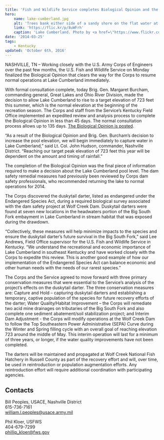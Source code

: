 ```yaml
---
title: 'Fish and Wildlife Service completes Biological Opinion and the Corps approves plan to raise Lake Cumberland water level'
hero:
    name: lake-cumberland.jpg
    alt: 'Trees bank either side of a sandy shore on the flat water at Lake Cumberland in Kentucky.'
    link: 'https://flic.kr/p/8uWFrh'
    caption: 'Lake Cumberland. Photo by <a href=\"https://www.flickr.com/photos/joanieofarc/\" target=\"_blank\">Laurie</a>, <a href=\"https://creativecommons.org/licenses/by-nc-nd/2.0/\" target=\"_blank\">CC BY-NC-ND 2.0.</a>'
date: '2014-03-25'
tags:
    - Kentucky
updated: 'October 6th, 2016'
---
```


NASHVILLE, TN – Working closely with the U.S. Army Corps of Engineers over the past few months, the U.S. Fish and Wildlife Service on Monday finalized the Biological Opinion that clears the way for the Corps to resume normal operations at Lake Cumberland immediately.

With formal consultation complete, today Brig. Gen. Margaret Burcham, commanding general, Great Lakes and Ohio River Division, made the decision to allow Lake Cumberland to rise to a target elevation of 723 feet this summer, which is the normal elevation at the beginning of the recreation season. The Corps and staff from the Service’s Kentucky Field Office implemented an expedited review and analysis process to complete the Biological Opinion in less than 45 days. The normal consultation process allows up to 135 days. [The Biological Opinion is posted](http://www.fws.gov/southeast/news/WolfCreekBO-Final.pdf).

“As a result of the Biological Opinion and Brig. Gen. Burcham’s decision to increase the pool elevation, we will begin immediately to capture water in Lake Cumberland,” said Lt. Col. John Hudson, commander, Nashville District. “Reaching our target peak elevation of 723 feet this year will be dependent on the amount and timing of rainfall.”

The completion of the Biological Opinion was the final piece of information required to make a decision about the Lake Cumberland pool level. The dam safety remedial measures had previously been reviewed by Corps dam safety professionals, who recommended returning the lake to normal operations for 2014.

The Corps discovered the duskytail darter, listed as endangered under the Endangered Species Act, during a required biological survey associated with the dam safety project at Wolf Creek Dam. Duskytail darters were found at seven new locations in the headwaters portion of the Big South Fork embayment in Lake Cumberland in stream habitat that was exposed during the drawdown.

“Collectively, these measures will help minimize impacts to the species and ensure the duskytail darter’s future survival in the Big South Fork,” said Lee Andrews, Field Office supervisor for the U.S. Fish and Wildlife Service in Kentucky. “We understand the recreational and economic importance of Lake Cumberland in southeast Kentucky and have worked closely with the Corps to expedite this review. This is another good example of how our implementation of the Endangered Species Act can balance economic and other human needs with the needs of our rarest species.”

The Corps and the Service agreed to move forward with three primary conservation measures that were essential to the Service’s analysis of the project’s effects on the duskytail darter. The three conservation measures are: Capture and Hold – capturing duskytail darters and establishing a temporary, captive population of the species for future recovery efforts of the darter; Water Quality/Habitat Improvement – the Corps will remediate two acid mine drainages on tributaries of the Big South Fork and also complete one sediment abatement/soil stabilization project; and Interim Dam Adjustment - the Corps will modify operations at the Wolf Creek Dam to follow the Top Southeastern Power Administrative (SEPA) Curve during the Winter and Spring filling cycle with an overall goal of reaching elevation 723 around the middle of May. This interim operation will last for a minimum of three years, or longer, if the water quality improvements have not been completed.

The darters will be maintained and propagated at Wolf Creek National Fish Hatchery in Russell County as part of the recovery effort and will, over time, be used in reintroduction or population augmentation efforts. Any reintroduction effort will require additional coordination with participating agencies.

## Contacts

Bill Peoples, USACE, Nashville District  
615-736-7161  
[william.l.peoples@usace.army.mil](mailto:william.l.peoples@usace.army.mil)

Phil Kloer, USFWS  
404-679-7299  
[phillip_kloer@fws.gov](mailto:phillip_kloer@fws.gov)
